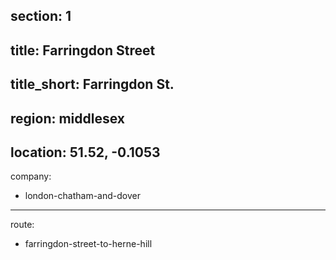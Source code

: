 section: 1
----
title: Farringdon Street
----
title_short: Farringdon St.
----
region: middlesex
----
location: 51.52, -0.1053
----
company:
- london-chatham-and-dover
----
route:
- farringdon-street-to-herne-hill

